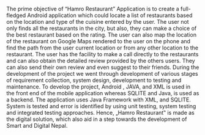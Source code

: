 The prime objective of “Hamro Restaurant” Application is to create a full-fledged Android application which could locate a list of restaurants based on the location and type of the cuisine entered by the user. The user not only finds all the restaurants in the city, but also, they can make a choice of the best restaurant based on the rating.  The user can also map the location of the restaurant on Google Maps rendered to the user on the phone and find the path from the user current location or from any other location to the restaurant.  The user has the facility to make a call directly to the restaurants and can also obtain the detailed review provided by the others users. They can also send their own review and even suggest to their friends.  During the development of the project we went through development of various stages of requirement collection, system design, development to testing and maintenance. To develop the project,  Android , JAVA, and XML is used in the front end of the mobile application whereas SQLITE and Java, is used as a backend. The application uses Java Framework with XML, and SQLITE.  System is tested and error is identified by using unit testing, system testing and integrated testing approaches. Hence, „Hamro Restaurant‟ is made as the digital solution, which also aid in a step towards the development of Smart and Digital Nepal. 
